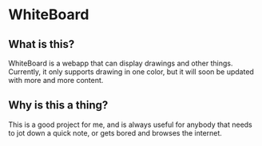 <h1>WhiteBoard</h1>
<body>
  <h2>What is this?</h2>
    WhiteBoard is a webapp that can display drawings and other things.
    Currently, it only supports drawing in one color, but it will soon be updated with more and more content.
<h2>Why is this a thing?</h2>
    This is a good project for me, and is always useful for anybody that needs to jot down a quick note, or gets bored and browses the internet.
</body>
